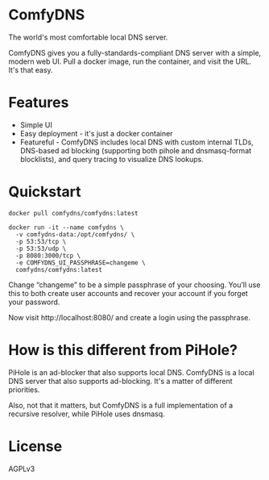 # ComfyDNS

The world's most comfortable local DNS server.

ComfyDNS gives you a fully-standards-compliant DNS server with a simple, modern web UI. Pull a docker image, run the container, and visit the URL. It's that easy.

# Features

* Simple UI
* Easy deployment - it's just a docker container
* Featureful - ComfyDNS includes local DNS with custom internal TLDs, DNS-based ad blocking (supporting both pihole and dnsmasq-format blocklists), and query tracing to visualize DNS lookups. 


# Quickstart

```
docker pull comfydns/comfydns:latest

docker run -it --name comfydns \
  -v comfydns-data:/opt/comfydns/ \
  -p 53:53/tcp \
  -p 53:53/udp \
  -p 8080:3000/tcp \
  -e COMFYDNS_UI_PASSPHRASE=changeme \
  comfydns/comfydns:latest
```

Change “changeme” to be a simple passphrase of your choosing. You’ll use this to both create user accounts and recover your account if you forget your password.

Now visit http://localhost:8080/ and create a login using the passphrase. 

# How is this different from PiHole?

PiHole is an ad-blocker that also supports local DNS. ComfyDNS is a local DNS server that also supports ad-blocking. It's a matter of different priorities. 

Also, not that it matters, but ComfyDNS is a full implementation of a recursive resolver, while PiHole uses dnsmasq.

# License

AGPLv3
